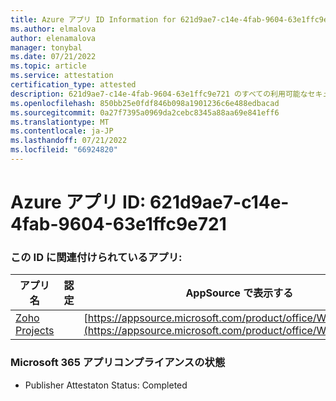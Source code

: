 ```yaml
---
title: Azure アプリ ID Information for 621d9ae7-c14e-4fab-9604-63e1ffc9e721
ms.author: elmalova
author: elenamalova
manager: tonybal
ms.date: 07/21/2022
ms.topic: article
ms.service: attestation
certification_type: attested
description: 621d9ae7-c14e-4fab-9604-63e1ffc9e721 のすべての利用可能なセキュリティとコンプライアンス情報。
ms.openlocfilehash: 850bb25e0fdf846b098a1901236c6e488edbacad
ms.sourcegitcommit: 0a27f7395a0969da2cebc8345a88aa69e841eff6
ms.translationtype: MT
ms.contentlocale: ja-JP
ms.lasthandoff: 07/21/2022
ms.locfileid: "66924820"
---
```

# <a name="azure-app-id-621d9ae7-c14e-4fab-9604-63e1ffc9e721"></a>Azure アプリ ID: 621d9ae7-c14e-4fab-9604-63e1ffc9e721


### <a name="apps-associated-with-this-id"></a>この ID に関連付けられているアプリ:
| **アプリ名** | **認定** | **AppSource で表示する** |
|--------------|---------------|-----------------------|
| [Zoho Projects](../forward/WA104381668.md) |  | [https://appsource.microsoft.com/product/office/WA104381668](https://appsource.microsoft.com/product/office/WA104381668) |

### <a name="microsoft-365-app-compliance-status"></a>Microsoft 365 アプリコンプライアンスの状態
- Publisher Attestaton Status: Completed
